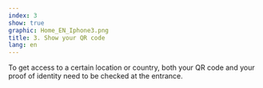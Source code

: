 ```yaml
---
index: 3
show: true
graphic: Home_EN_Iphone3.png
title: 3. Show your QR code
lang: en
---
```

To get access to a certain location or country, both your QR code and your proof of identity need to be checked at the entrance.
